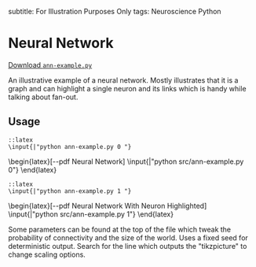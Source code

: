 subtitle: For Illustration Purposes Only
tags: Neuroscience
      Python

Neural Network
==============

[Download `ann-example.py`](file://src/ann-example.py)

An illustrative example of a neural network. Mostly illustrates that it is a
graph and can highlight a single neuron and its links which is handy while
talking about fan-out.

Usage
-----

	::latex
	\input{|"python ann-example.py 0 "}

\begin{latex}[--pdf Neural Network]
	\input{|"python src/ann-example.py 0"}
\end{latex}

	::latex
	\input{|"python ann-example.py 1 "}

\begin{latex}[--pdf Neural Network With Neuron Highlighted]
	\input{|"python src/ann-example.py 1"}
\end{latex}

Some parameters can be found at the top of the file which tweak the probability
of connectivity and the size of the world. Uses a fixed seed for deterministic
output. Search for the line which outputs the "tikzpicture" to change scaling
options.
